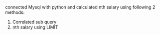 connected Mysql with python and calculated nth salary using following 2 methods:
1) Correlated sub query
2) nth salary using LIMIT
